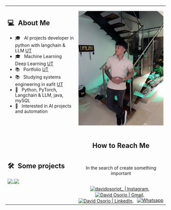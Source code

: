<table>
  <tr>
    <td>
      <h2> 💻 &nbsp;About Me </h2>
       <ul>
        <li>🎓 &nbsp; AI projects developer in python with langchain & LLM <a href="https://www.udemy.com/">UT</a></li>
        <li>🎓 &nbsp; Machine Learning Deep Learning <a href="https://www.udemy.com/">UT</a></li>
        <li>📚 &nbsp; Portfolio <a href="https://davidosorioportfolio.netlify.app/">UT</a></li>
        <li>📚 &nbsp; Studying systems engineering in eafit <a href="https://www.eafit.edu.co/">UT</a></li>
        <li>👑 &nbsp; Python, PyTorch, Langchain & LLM, java, mySQL </li>
        <li>🤔 &nbsp; Interested in AI projects and automation</li>
       </ul>
       <p align="center">
         <br>
    </td>
    <td>
     <p align="center">
        <img height="360em" src="https://raw.githubusercontent.com/davidosoriot/davidosoriot/main/IMG_4155.jpg"/>
     </p>
    </td>
  </tr>
  <tr>
   <td>
     <h2> 🛠 &nbsp;Some projects</h2>
     <a href="https://github.com/davidosoriot/langchain-llm">
  <img align="center" src="https://github-readme-stats.vercel.app/api/pin/?username=davidosoriot&repo=langchain-llm&theme=great-gatsby" />
     </a>
     <a href="https://github.com/davidosoriot/MachineLearning_projects">
  <img align="center" src="https://github-readme-stats.vercel.app/api/pin/?username=davidosoriot&repo=MachineLearning_projects&theme=great-gatsby" />
     </a>
   </td>
   <td>
    <div align="center">
      <h2><b>How to Reach Me</b></h2>
      <br>
      <p>In the search of create something important 
        <br>
      </p>
      <br>
      <a href="https://www.instagram.com/davidosoriot_/" target="_blank">
      <img align="center" alt="davidosoriot_ | Instagram" width="30em" src="https://img.icons8.com/ios-glyphs/50/000000/instagram-new.png" />
      </a> &nbsp;&nbsp;
      <a href="mailto:soydaosta@gmail.com" >
      <img align="center" alt="David Osorio | Gmail" width="30em" src="https://img.icons8.com/ios-glyphs/50/000000/gmail.png" />
      </a> &nbsp;&nbsp;
      <a href="https://www.linkedin.com/in/david-osorio-a008b4340/" >
      <img align="center" alt="David Osorio | LinkedIn" width="30em" src="https://img.icons8.com/ios-glyphs/50/000000/linkedin.png" />
      </a> &nbsp;&nbsp;
      <a href="https://wa.me/573014812224"><img src="https://img.shields.io/badge/whatsapp-%2325D366.svg?style=plastic&logo=whatsapp&logoColor=white" alt="Whatsapp"/></a>
      <br>
    </div>
   </td>
  </tr>
</table>
